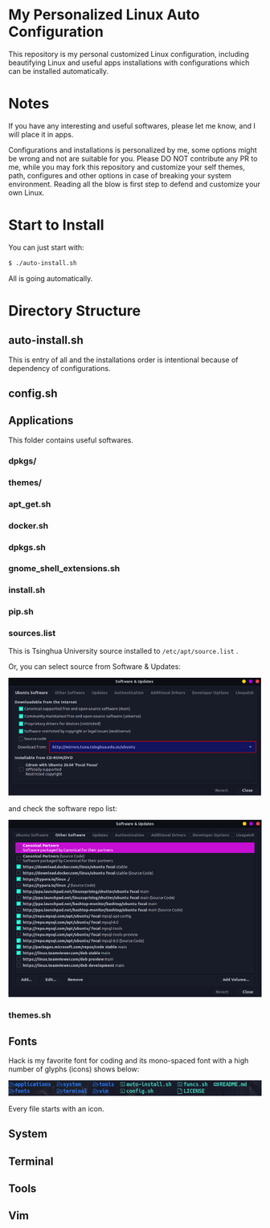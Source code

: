 # My Personalized Linux Auto Configuration

This repository is my personal customized Linux configuration, including beautifying Linux and useful apps installations with configurations which can be installed automatically.

# Notes

If you have any interesting and useful softwares, please let me know, and I will place it in apps.

Configurations and installations is personalized by me, some options might be wrong and not are suitable for you. Please DO NOT contribute any PR to me, while you may fork this repository and customize your self themes, path, configures and other options in case of breaking your system environment. Reading all the blow is first step to defend and customize your own Linux.

# Start to Install

You can just start with:

```bash
$ ./auto-install.sh
```

All is going automatically.

# Directory Structure

## auto-install.sh

This is entry of all and the installations order is intentional because of
dependency of configurations.

## config.sh



## Applications

This folder contains useful softwares.

### dpkgs/



### themes/



### apt_get.sh



### docker.sh



### dpkgs.sh



### gnome_shell_extensions.sh



### install.sh



### pip.sh

[keystone]: https://github.com/keystone-engine/keystone
[unicorn]: https://github.com/unicorn-engine/unicorn
[capstone]: https://github.com/aquynh/capstone
[ropper]: https://github.com/sashs/Ropper

### sources.list

This is Tsinghua University source installed to `/etc/apt/source.list` .

Or, you can select source from Software & Updates:

![](assets/source_select.png)

and check the software repo list:

![](assets/software_source.png)

### themes.sh



## Fonts

Hack is my favorite font for coding and its mono-spaced font with a high number of glyphs (icons) shows below:

![](assets/hack_nerd.png)

Every file starts with an icon.

## System



## Terminal



## Tools



## Vim

